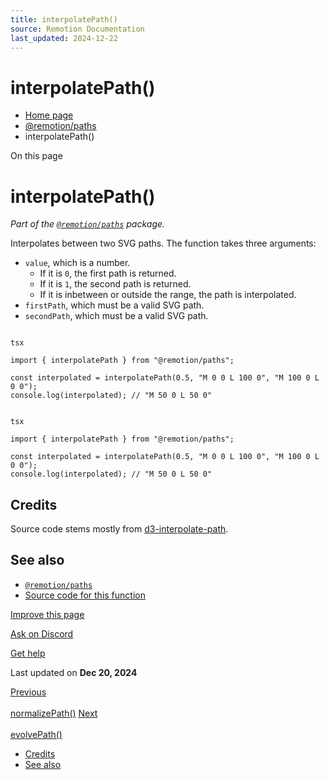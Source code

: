 ```yaml
---
title: interpolatePath()
source: Remotion Documentation
last_updated: 2024-12-22
---
```


# interpolatePath()

- [Home page](/)
- [@remotion/paths](/docs/paths/)
- interpolatePath()

On this page

# interpolatePath()

_Part of the [`@remotion/paths`](/docs/paths) package._

Interpolates between two SVG paths. The function takes three arguments:

- `value`, which is a number.
  - If it is `0`, the first path is returned.
  - If it is `1`, the second path is returned.
  - If it is inbetween or outside the range, the path is interpolated.
- `firstPath`, which must be a valid SVG path.
- `secondPath`, which must be a valid SVG path.

```

tsx

import { interpolatePath } from "@remotion/paths";

const interpolated = interpolatePath(0.5, "M 0 0 L 100 0", "M 100 0 L 0 0");
console.log(interpolated); // "M 50 0 L 50 0"
```

```

tsx

import { interpolatePath } from "@remotion/paths";

const interpolated = interpolatePath(0.5, "M 0 0 L 100 0", "M 100 0 L 0 0");
console.log(interpolated); // "M 50 0 L 50 0"
```

## Credits [​](\#credits "Direct link to Credits")

Source code stems mostly from [d3-interpolate-path](https://github.com/pbeshai/d3-interpolate-path).

## See also [​](\#see-also "Direct link to See also")

- [`@remotion/paths`](/docs/paths)
- [Source code for this function](https://github.com/remotion-dev/remotion/blob/main/packages/paths/src/interpolate-path/interpolate-path.ts)

[Improve this page](https://github.com/remotion-dev/remotion/edit/main/packages/docs/docs/paths/interpolate-path.mdx)

[Ask on Discord](https://remotion.dev/discord)

[Get help](/docs/get-help)

Last updated on **Dec 20, 2024**

[Previous\
\
normalizePath()](/docs/paths/normalize-path) [Next\
\
evolvePath()](/docs/paths/evolve-path)

- [Credits](#credits)
- [See also](#see-also)

